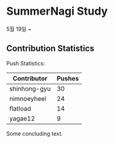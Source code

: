 # SummerNagi Study

5월 19일 ~ 

## Contribution Statistics

Push Statistics:

| Contributor | Pushes |
| ----------- | ------ |
| shinhong-gyu | 30 |
| nimnoeyheel | 24 |
| flatload | 14 |
| yagae12 | 9 |

Some concluding text.
